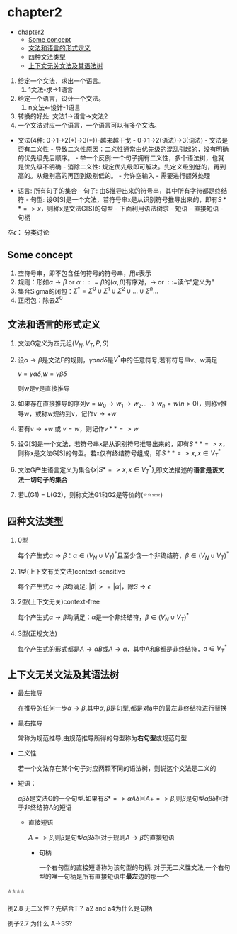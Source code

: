 # chapter2

- [chapter2](#chapter2)
  - [Some concept](#some-concept)
  - [文法和语言的形式定义](#文法和语言的形式定义)
  - [四种文法类型](#四种文法类型)
  - [上下文无关文法及其语法树](#上下文无关文法及其语法树)

1. 给定一个文法，求出一个语言。
   1. 1文法-求->1语言
2. 给定一个语言，设计一个文法。
   1. n文法<-设计-1语言
3. 转换的好处: 文法1->语言->文法2
4. 一个文法对应一个语言，一个语言可以有多个文法。

- 文法(4种: 0->1->2(\*)->3(\*))-越来越干戈
      - 0->1->2(语法)->3(词法)
      - 文法是否有二义性
          - 导致二义性原因：二义性通常由优先级的混乱引起的，没有明确的优先级先后顺序。
          - 举一个反例:一个句子拥有二义性，多个语法树，也就是优先级不明确
          - 消除二义性: 规定优先级即可解决。先定义级别低的，再到高的。从级别高的再回到级别低的。
      - 允许空输入
          - 需要进行额外处理

- 语言: 所有句子的集合
      - 句子: 由S推导出来的符号串，其中所有字符都是终结符
      - 句型: 设G[S]是一个文法，若符号串x是从识别符号推导出来的，即有$S**=>x$，则称x是文法G[S]的句型
          - 下面利用语法树求
              - 短语
                  - 直接短语
                    - 句柄

空$\epsilon$： 分类讨论

## Some concept

1. 空符号串，即不包含任何符号的符号串，用$\varepsilon$表示
2. 规则：形如$\alpha \to \beta$ or $\alpha :: = \beta$的$(\alpha,\beta)$有序对，$\to$ or $::=$读作"定义为"
3. 集合Sigma的闭包：$\Sigma^* = \Sigma^0 \cup \Sigma^1 \cup \Sigma^2 \cup \dots \cup \Sigma^n \dots$
4. 正闭包：除去$\Sigma^0$

## 文法和语言的形式定义

1. 文法G定义为四元组$(V_N,V_T,P,S)$
2. 设$\alpha \to \beta$是文法F的规则，$\gamma and \delta$是$V^*$中的任意符号,若有符号串v、w满足

   $v = \gamma \alpha \delta$,$w = \gamma \beta \delta$

   则w是v是直接推导

3. 如果存在直接推导的序列$v=w_0 \to w_1 \to w_2 \dots \to w_n = w(n>0)$，则称v推导w，或称w规约到v，记作$v \to +w$

4. 若有$v \to+ w$ 或 $v=w$，则记作$v **=> w$
5. 设G[S]是一个文法，若符号串x是从识别符号推导出来的，即有$S**=>x$，则称x是文法G[S]的句型。若x仅有终结符号组成，即$S**=>x,x\in {V_T}^*$
6. 文法G产生语言定义为集合$\{x|S*=>x, x\in {V_T}^*\}$,即文法描述的**语言是该文法一切句子的集合**
7. 若L(G1) = L(G2)，则称文法G1和G2是等价的(⭐⭐⭐⭐)

## 四种文法类型

1. 0型

    每个产生式$\alpha \to \beta$：$\alpha \in (V_N \cup V_T)^*$且至少含一个非终结符，$\beta \in (V_N \cup V_T)^*$

2. 1型(上下文有关文法)context-sensitive

    每个产生式$\alpha \to \beta$均满足: $|\beta|>=| \alpha|$，除$S\to \epsilon$

3. 2型(上下文无关)context-free

    每个产生式$\alpha \to \beta$均满足：$\alpha$是一个非终结符，$\beta \in (V_N \cup V_T)^*$

4. 3型(正规文法)

    每个产生式的形式都是$A \to \alpha B$或$A \to \alpha$，其中A和B都是非终结符，$a\in {V_T}^*$

## 上下文无关文法及其语法树

- 最左推导

    在推导的任何一步$\alpha \to \beta$,其中$\alpha,\beta$是句型,都是对a中的最左非终结符进行替换

- 最右推导

    常称为规范推导,由规范推导所得的句型称为**右句型**或规范句型

- 二义性

    若一个文法存在某个句子对应两颗不同的语法树，则说这个文法是二义的

- 短语：

    $\alpha\beta\delta$是文法G的一个句型.如果有$S*=>\alpha A\delta$且$A+=>\beta$,则$\beta$是句型$\alpha\beta\delta$相对于非终结符A的短语

  - 直接短语

    $A=>\beta$,则$\beta$是句型$\alpha\beta\delta$相对于规则$A \to \beta$的直接短语

    - 句柄

        一个右句型的直接短语称为该句型的句柄. 对于无二义性文法,一个右句型的唯一句柄是所有直接短语中**最左**边的那一个

⭐⭐⭐⭐

例2.8 无二义性？先结合T？ a2 and a4为什么是句柄

例子2.7 为什么 A->SS?
